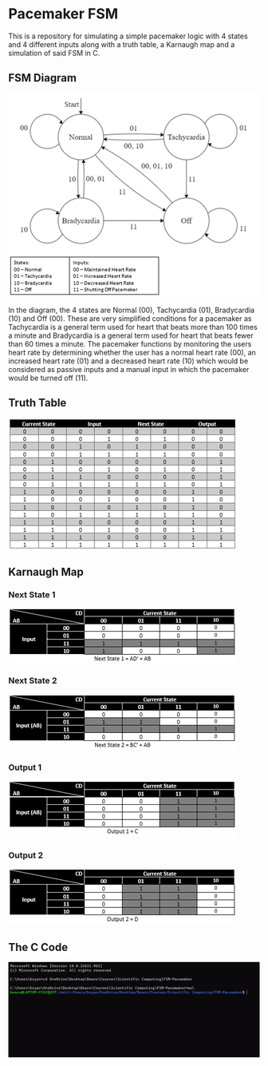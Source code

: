 # Pacemaker FSM
This is a repository for simulating a simple pacemaker logic with 4 states and 4 different inputs along with a truth table, a Karnaugh map and a simulation of said FSM in C.

## FSM Diagram
![FSMDiagram](Img/FSM.png)

In the diagram, the 4 states are Normal (00), Tachycardia (01), Bradycardia (10) and Off (00). These are very simplified conditions for a pacemaker as Tachycardia is a general term used for heart that beats more than 100 times a minute and Bradycardia is a general term used for heart that beats fewer than 60 times a minute. The pacemaker functions by monitoring the users heart rate by determining whether the user has a normal heart rate (00), an increased heart rate (01) and a decreased heart rate (10) which would be considered as passive inputs and a manual input in which the pacemaker would be turned off (11).

## Truth Table 
![TruthTable](Img/TruthTable.png)

## Karnaugh Map
### Next State 1
![KMap1](Img/KMap1.png)
### Next State 2
![KMap2](Img/KMap2.png)
### Output 1
![KMap3](Img/KMap3.png)
### Output 2
![KMap4](Img/KMap4.png)

## The C Code
![CodeRunning](Img/CRun.gif)
